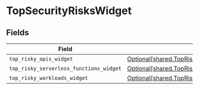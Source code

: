 # TopSecurityRisksWidget


## Fields

| Field                                                                                                              | Type                                                                                                               | Required                                                                                                           | Description                                                                                                        |
| ------------------------------------------------------------------------------------------------------------------ | ------------------------------------------------------------------------------------------------------------------ | ------------------------------------------------------------------------------------------------------------------ | ------------------------------------------------------------------------------------------------------------------ |
| `top_risky_apis_widget`                                                                                            | [Optional[shared.TopRiskyApisWidget]](undefined/models/shared/topriskyapiswidget.md)                               | :heavy_minus_sign:                                                                                                 | N/A                                                                                                                |
| `top_risky_serverless_functions_widget`                                                                            | [Optional[shared.TopRiskyServerlessFunctionsWidget]](undefined/models/shared/topriskyserverlessfunctionswidget.md) | :heavy_minus_sign:                                                                                                 | N/A                                                                                                                |
| `top_risky_workloads_widget`                                                                                       | [Optional[shared.TopRiskyWorkloadsWidget]](undefined/models/shared/topriskyworkloadswidget.md)                     | :heavy_minus_sign:                                                                                                 | N/A                                                                                                                |